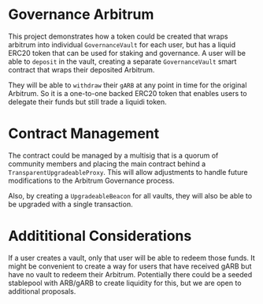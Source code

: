 # Governance Arbitrum

This project demonstrates how a token could be created that wraps arbitrum into individual `GovernanceVault` for each user, but has a liquid ERC20 token that can be used for staking and governance.  A user will be able to `deposit` in the vault, creating a separate `GovernanceVault` smart contract that wraps their deposited Arbitrum.

They will be able to `withdraw` their `gARB` at any point in time for the original Arbitrum.  So it is a one-to-one backed ERC20 token that enables users to delegate their funds but still trade a liquidi token.


# Contract Management

The contract could be managed by a multisig that is a quorum of community members and placing the main contract behind a `TransparentUpgradeableProxy`.   This will allow adjustments to handle future modifications to the Arbitrum Governance process.

Also, by creating a `UpgradeableBeacon` for all vaults, they will also be able to be upgraded with a single transaction.


# Addititional Considerations

If a user creates a vault, only that user will be able to redeem those funds.  It might be convenient to create a way for users that have received gARB but have no vault to redeem their Arbitrum.   Potentially there could be a seeded stablepool with ARB/gARB to create liquidity for this, but we are open to additional proposals.
